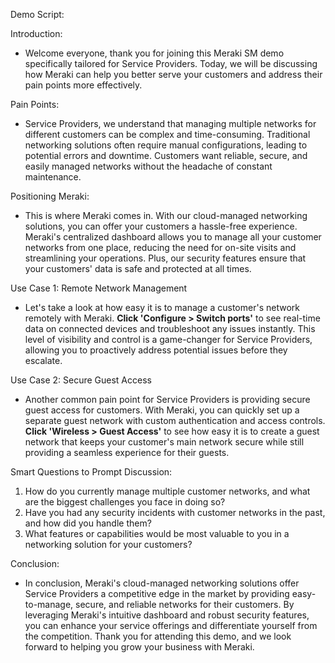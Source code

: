 Demo Script:

Introduction:
- Welcome everyone, thank you for joining this Meraki SM demo specifically tailored for Service Providers. Today, we will be discussing how Meraki can help you better serve your customers and address their pain points more effectively.

Pain Points:
- Service Providers, we understand that managing multiple networks for different customers can be complex and time-consuming. Traditional networking solutions often require manual configurations, leading to potential errors and downtime. Customers want reliable, secure, and easily managed networks without the headache of constant maintenance.

Positioning Meraki:
- This is where Meraki comes in. With our cloud-managed networking solutions, you can offer your customers a hassle-free experience. Meraki's centralized dashboard allows you to manage all your customer networks from one place, reducing the need for on-site visits and streamlining your operations. Plus, our security features ensure that your customers' data is safe and protected at all times.

Use Case 1: Remote Network Management
- Let's take a look at how easy it is to manage a customer's network remotely with Meraki. **Click 'Configure > Switch ports'** to see real-time data on connected devices and troubleshoot any issues instantly. This level of visibility and control is a game-changer for Service Providers, allowing you to proactively address potential issues before they escalate.

Use Case 2: Secure Guest Access
- Another common pain point for Service Providers is providing secure guest access for customers. With Meraki, you can quickly set up a separate guest network with custom authentication and access controls. **Click 'Wireless > Guest Access'** to see how easy it is to create a guest network that keeps your customer's main network secure while still providing a seamless experience for their guests.

Smart Questions to Prompt Discussion:
1. How do you currently manage multiple customer networks, and what are the biggest challenges you face in doing so?
2. Have you had any security incidents with customer networks in the past, and how did you handle them?
3. What features or capabilities would be most valuable to you in a networking solution for your customers?

Conclusion:
- In conclusion, Meraki's cloud-managed networking solutions offer Service Providers a competitive edge in the market by providing easy-to-manage, secure, and reliable networks for their customers. By leveraging Meraki's intuitive dashboard and robust security features, you can enhance your service offerings and differentiate yourself from the competition. Thank you for attending this demo, and we look forward to helping you grow your business with Meraki.